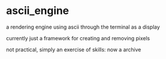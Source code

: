 # ascii_engine
a rendering engine using ascii through the terminal as a display

currently just a framework for creating and removing pixels

not practical, simply an exercise of skills: now a archive
